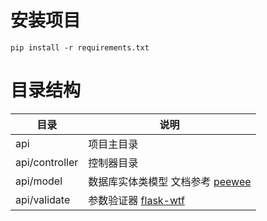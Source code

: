 # 安装项目

`pip install -r requirements.txt`

# 目录结构

| 目录             | 说明                                                             |
|----------------|----------------------------------------------------------------|
| api            | 项目主目录                                                          |
| api/controller | 控制器目录                                                          |
| api/model      | 数据库实体类模型 文档参考 [peewee](https://docs.peewee-orm.com/en/latest/) |
| api/validate   | 参数验证器 [flask-wtf](https://flask-wtf.readthedocs.io/en/1.2.x/)  |